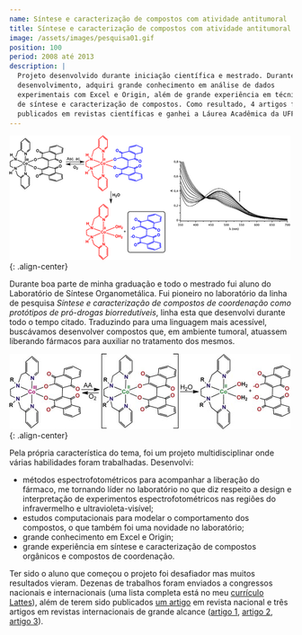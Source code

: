 ```yaml
---
name: Síntese e caracterização de compostos com atividade antitumoral
title: Síntese e caracterização de compostos com atividade antitumoral
image: /assets/images/pesquisa01.gif
position: 100
period: 2008 até 2013
description: |
  Projeto desenvolvido durante iniciação científica e mestrado. Durante o 
  desenvolvimento, adquiri grande conhecimento em análise de dados 
  experimentais com Excel e Origin, além de grande experiência em técnicas
  de síntese e caracterização de compostos. Como resultado, 4 artigos foram
  publicados em revistas científicas e ganhei a Láurea Acadêmica da UFF.
---
```


![imagem_pesquisa01](/assets/images/pesquisa01.gif){: .align-center}

Durante boa parte de minha graduação e todo o mestrado fui aluno do Laboratório
de Síntese Organometálica. Fui pioneiro no laboratório da linha de pesquisa
*Síntese e caracterização de compostos de coordenação como protótipos de 
pró-drogas biorredutíveis*, linha esta que desenvolvi durante todo o tempo 
citado. Traduzindo para uma linguagem mais acessível, buscávamos desenvolver
compostos que, em ambiente tumoral, atuassem liberando fármacos para auxiliar no
tratamento dos mesmos.

![imagem_pesquisa02](/assets/images/pesquisa02.jpg){: .align-center}

Pela própria característica do tema, foi um projeto multidisciplinar onde várias
habilidades foram trabalhadas. Desenvolvi:

- métodos espectrofotométricos para acompanhar a liberação do fármaco, me 
tornando líder no laboratório no que diz respeito a design e interpretação de 
experimentos espectrofotométricos nas regiões do infravermelho e 
ultravioleta-visível;
- estudos computacionais para modelar o comportamento dos compostos, o 
que também foi uma novidade no laboratório;
- grande conhecimento em Excel e Origin;
- grande experiência em síntese e caracterização de compostos orgânicos e 
compostos de coordenação.

Ter sido o aluno que começou o projeto foi desafiador mas muitos resultados
vieram. Dezenas de trabalhos foram enviados a congressos nacionais e
internacionais (uma lista completa está no meu [currículo
Lattes](http://lattes.cnpq.br/4657840420064295)), além de terem sido publicados
[um artigo](http://dx.doi.org/10.5935/1984-6835.20090016) em revista nacional e
três artigos em revistas internacionais de grande alcance ([artigo
1](http://dx.doi.org/10.1016/j.poly.2012.04.027), [artigo
2](http://dx.doi.org/10.1021/ic302175t), [artigo
3](http://dx.doi.org/10.1016/j.jinorgbio.2013.11.007)).
